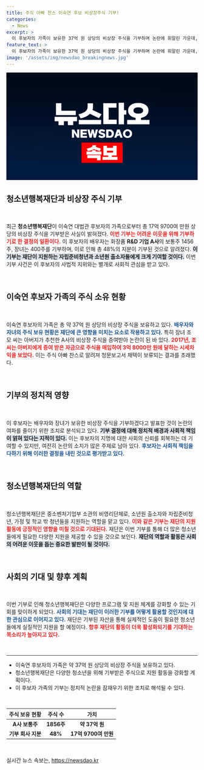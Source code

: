 ```yaml
---
title: 주식 아빠 찬스 이숙연 후보 비상장주식 기부!
categories:
  - News
excerpt: >
  이 후보자의 가족이 보유한 37억 원 상당의 비상장 주식을 기부하며 논란에 휘말린 가운데, 청소년행복재단이 17억 원 상당의 주식을 받았다고 밝혀 이 후보자와 그의 가족의 선택이 주목받고 있다.
feature_text: >
  이 후보자의 가족이 보유한 37억 원 상당의 비상장 주식을 기부하며 논란에 휘말린 가운데, 청소년행복재단이 17억 원 상당의 주식을 받았다고 밝혀 이 후보자와 그의 가족의 선택이 주목받고 있다.
image: '/assets/img/newsdao_breakingnews.jpg'
---
```


<p><img src="/assets/img/newsdao_breakingnews.jpg" alt="firstkoreanews 속보" /></p>

<h2 data-ke-size="size26">청소년행복재단과 비상장 주식 기부</h2>

<p data-ke-size="size16">&nbsp;</p>

<p data-ke-size="size16">최근 <b>청소년행복재단</b>이 이숙연 대법관 후보자의 가족으로부터 총 17억 9700여 만원 상당의 비상장 주식을 기부받은 사실이 밝혀졌다. <b><span style="color: #ee2323;">이번 기부는 어려운 이웃을 위해 기부하기로 한 결정의 일환이다.</span></b> 이 후보자의 배우자는 화장품 <b>R&D 기업 A사</b>의 보통주 1456주, 장녀는 400주를 기부하며, 이로 인해 총 48%의 지분이 기부된 것으로 알려졌다. <b><span style="background-color: #21538527;">이 기부는 재단이 지원하는 자립준비청년과 소년원 출소자들에게 크게 기여할 것이다.</span></b> 이번 기부 사건은 이 후보자의 사법적 지위와는 별개로 사회적 관심을 받고 있다.</p> 

<p data-ke-size="size16">&nbsp;</p>

<h2 data-ke-size="size26">이숙연 후보자 가족의 주식 소유 현황</h2>

<p data-ke-size="size16">&nbsp;</p>

<p data-ke-size="size16">이숙연 후보자의 가족은 총 약 37억 원 상당의 비상장 주식을 보유하고 있다. <b><span style="color: #1a5490;">배우자와 자녀의 주식 보유 현황은 재단에 큰 영향을 미치는 요소로 작용하고 있다.</span></b> 특히 장녀 조 모 씨는 아버지가 추천한 A사의 비상장 주식을 증여받아 논란이 된 바 있다. <b><span style="color: #ee2323;">2017년, 조 씨는 아버지에게 증여 받은 자금으로 주식을 매입하여 3억 8000만 원에 달하는 시세차익을 보았다.</span></b> 이는 주식 아빠 찬스로 알려져 청문보고서 채택이 보류되는 결과를 초래했다.</p>

<p data-ke-size="size16">&nbsp;</p>

<h2 data-ke-size="size26">기부의 정치적 영향</h2>

<p data-ke-size="size16">&nbsp;</p>

<p data-ke-size="size16">이 후보자는 배우자와 장녀가 보유한 비상장 주식을 기부하겠다고 발표한 것이 논란의 여파를 줄이기 위한 조치로 분석되고 있다. <b><span style="background-color: #21538527;">기부 결정에 대해 정치적 배경과 사회적 책임이 얽혀 있다는 지적이 있다.</span></b> 이는 후보자의 지명에 대한 사회의 신뢰를 회복하는 데 기여할 수 있지만, 여전히 논란의 소지가 많은 주제로 남아 있다. <b><span style="color: #1a5490;">후보자는 사회적 책임을 다하기 위해 이러한 결정을 내린 것으로 평가받고 있다.</span></b></p>

<p data-ke-size="size16">&nbsp;</p>

<h2 data-ke-size="size26">청소년행복재단의 역할</h2>

<p data-ke-size="size16">&nbsp;</p>

<p data-ke-size="size16">청소년행복재단은 중소벤처기업부 소관의 비영리단체로, 소년원 출소자와 자립준비청년, 가정 및 학교 밖 청년들을 지원하는 역할을 맡고 있다. <b><span style="color: #ee2323;">이와 같은 기부는 재단의 지원 활동에 긍정적인 영향을 미칠 것으로 기대된다.</span></b> 재단은 이번 기부를 통해 더 많은 청소년들에게 필요한 다양한 지원을 제공할 수 있을 것으로 보인다. <b><span style="background-color: #21538527;">재단의 역할과 활동은 사회의 어려운 이웃을 돕는 중요한 발판이 될 것이다.</span></b></p>

<p data-ke-size="size16">&nbsp;</p>

<h2 data-ke-size="size26">사회의 기대 및 향후 계획</h2>

<p data-ke-size="size16">&nbsp;</p>

<p data-ke-size="size16">이번 기부로 인해 청소년행복재단은 다양한 프로그램 및 지원 체계를 강화할 수 있는 기회를 맞이하게 되었다. <b><span style="color: #1a5490;">사회의 기대는 재단이 이러한 기부를 어떻게 활용할 것인지에 대한 관심으로 이어지고 있다.</span></b> 재단은 기부된 자산을 통해 실제적인 도움이 필요한 청소년들에게 실질적인 지원을 할 예정이다. <b><span style="color: #ee2323;">향후 재단의 활동이 더욱 활성화되기를 기대하는 목소리가 높아지고 있다.</span></b></p>

<p data-ke-size="size16">&nbsp;</p>

<hr />

<ul>
    <li>이숙연 후보자의 가족은 약 37억 원 상당의 비상장 주식을 보유하고 있다.</li>
    <li>청소년행복재단은 다양한 청소년을 위해 기부받은 주식으로 지원 활동을 강화할 계획이다.</li>
    <li>이 후보자 가족의 기부는 정치적 논란을 잠재우기 위한 조치로 해석될 수 있다.</li>
</ul>

<p data-ke-size="size16">&nbsp;</p>

<table style="width: 100%;">
    <thead>
        <tr>
            <th style="text-align: center;">주식 보유 현황</th>
            <th style="text-align: center;">주식 수</th>
            <th style="text-align: center;">가치</th>
        </tr>
    </thead>
    <tbody>
        <tr>
            <td style="text-align: center; height: 17px;"><b>A사 보통주</b></td>
            <td style="text-align: center; height: 17px;"><b>1856주</b></td>
            <td style="text-align: center; height: 17px;"><b>약 37억 원</b></td>
        </tr>
        <tr>
            <td style="text-align: center; height: 17px;"><b>기부 회사 지분</b></td>
            <td style="text-align: center; height: 17px;"><b>48%</b></td>
            <td style="text-align: center; height: 17px;"><b>17억 9700여 만원</b></td>
        </tr>
    </tbody>
</table>

<p data-ke-size="size16">&nbsp;</p>
실시간 뉴스 속보는, <a href="https://newsdao.kr" rel="dofollow">https://newsdao.kr</a>


